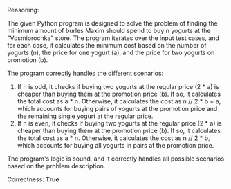 Reasoning:

The given Python program is designed to solve the problem of finding the minimum amount of burles Maxim should spend to buy n yogurts at the "Vosmiorochka" store. The program iterates over the input test cases, and for each case, it calculates the minimum cost based on the number of yogurts (n), the price for one yogurt (a), and the price for two yogurts on promotion (b).

The program correctly handles the different scenarios:

1.  If n is odd, it checks if buying two yogurts at the regular price (2 * a) is cheaper than buying them at the promotion price (b). If so, it calculates the total cost as a * n. Otherwise, it calculates the cost as n // 2 * b + a, which accounts for buying pairs of yogurts at the promotion price and the remaining single yogurt at the regular price.
2.  If n is even, it checks if buying two yogurts at the regular price (2 * a) is cheaper than buying them at the promotion price (b). If so, it calculates the total cost as a * n. Otherwise, it calculates the cost as n // 2 * b, which accounts for buying all yogurts in pairs at the promotion price.

The program's logic is sound, and it correctly handles all possible scenarios based on the problem description.

Correctness: **True**
